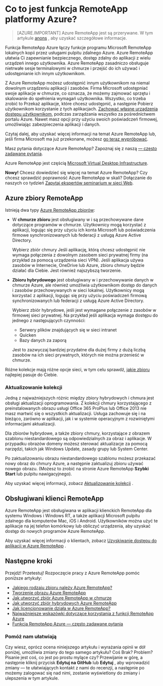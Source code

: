 <properties 
    pageTitle="Co to jest funkcja RemoteApp platformy Azure? | Microsoft Azure" 
    description="Dowiedz się, jak udostępnianie aplikacji i zasobów do dowolnego urządzenia przy użyciu funkcji RemoteApp Azure." 
    services="remoteapp" 
    documentationCenter="" 
    authors="lizap" 
    manager="mbaldwin" 
    editor=""/>

<tags 
    ms.service="remoteapp" 
    ms.workload="compute" 
    ms.tgt_pltfrm="na" 
    ms.devlang="na" 
    ms.topic="get-started-article" 
    ms.date="08/15/2016" 
    ms.author="elizapo"/>

# <a name="what-is-azure-remoteapp"></a>Co to jest funkcja RemoteApp platformy Azure?

> [AZURE.IMPORTANT]
> Azure RemoteApp jest są przerywane. W tym artykule [anons](https://go.microsoft.com/fwlink/?linkid=821148) , aby uzyskać szczegółowe informacje.

Funkcja RemoteApp Azure łączy funkcje programu Microsoft RemoteApp lokalnych kopii przez usługami pulpitu zdalnego Azure. Azure RemoteApp ułatwia Ci zapewnianie bezpiecznego, dostęp zdalny do aplikacji z wielu urządzeń innego użytkownika. Azure RemoteApp zasadniczo obsługuje nietrwałe sesje terminalowymi w chmurze i przejść do ich używać i udostępnianie ich innym użytkownikom.

Z Azure RemoteApp możesz udostępnić innym użytkownikom na niemal dowolnym urządzeniu aplikacji i zasobów. Firma Microsoft udostępniać swoje aplikacje w chmurze, co oznacza, że możemy zajmować sprzętu i skalowanie do spełnienia wymagań użytkownika. Wszystko, co trzeba zrobić to Przekaż aplikacje, które chcesz udostępnić, a następnie Pobierz użytkownikom korzystanie z tych aplikacjach. [Zachować własne urządzenia dostępu użytkownikom](remoteapp-clients.md), podczas zarządzania wszystko za pośrednictwem portalu Azure. Nawet masz opcji przy użyciu swoich poświadczeń firmowej, umożliwiając zabezpieczenia aplikacji i danych.

Czytaj dalej, aby uzyskać więcej informacji na temat Azure RemoteApp lub, jeśli firma Microsoft ma już przekonane, możesz [go teraz wypróbować](https://azure.microsoft.com/services/remoteapp/).

Masz pytania dotyczące Azure RemoteApp? Zapoznaj się z naszą [— często zadawane pytania](remoteapp-faq.md).

Azure RemoteApp jest częścią [Microsoft Virtual Desktop Infrastructure](http://www.microsoft.com/server-cloud/products/virtual-desktop-infrastructure/explore.aspx).

**Nowy!** Chcesz dowiedzieć się więcej na temat Azure RemoteApp? Czy chcesz sprawdzić poprawność Azure RemoteApp w skali? Dołączanie do naszych co tydzień [Zapytaj ekspertów seminarium w sieci Web](https://azureinfo.microsoft.com/AzureRemoteAppAskTheExperts-Registration-Page.html?ls=Website).

## <a name="azure-remoteapp-collections"></a>Azure zbiory RemoteApp
Istnieją dwa typy [Azure RemoteApp zbiorów](remoteapp-collections.md):


- W **chmurze zbioru** jest obsługiwany w i są przechowywane dane dotyczące programów w chmurze. Użytkownicy mogą korzystać z aplikacji, logując się przy użyciu ich konta Microsoft lub poświadczenia firmowe synchronizowanych lub federacji z usługą Azure Active Directory.

    Wybierz zbiór chmury Jeśli aplikację, którą chcesz udostępnić nie wymaga połączenia z dowolnym zasobem sieci prywatnej firmy (na przykład za pomocą urządzenia sieci VPN). Jeśli aplikacja używa zasobów w Internecie, OneDrive lub Azure, zbioru chmury będzie działać dla Ciebie. Jest również najszybszą tworzenie.

- **Zbioru hybrydowego** jest obsługiwany w i przechowywanie danych w chmurze Azure, ale również umożliwia użytkownikom dostęp do danych i zasobów przechowywanych w sieci lokalnej. Użytkownicy mogą korzystać z aplikacji, logując się przy użyciu poświadczeń firmową synchronizowanych lub federacji z usługą Azure Active Directory.

    Wybierz zbiór hybrydowe, jeśli jest wymagane połączenie z zasobów w firmowej sieci prywatnej. Na przykład jeśli aplikacja wymaga dostępu do jednego z następujących czynności:

    - Serwery plików znajdujących się w sieci intranet
    - Quicken
    - Bazy danych za zaporą

    Jest to zazwyczaj bardziej przydatne dla dużej firmy z dużą liczbą zasobów na ich sieci prywatnych, których nie można przenieść w chmurze.

Różne kolekcje mają różne opcje sieci, w tym celu sprawdź, [jakie zbioru](remoteapp-collections.md) najlepiej pasuje do Ciebie. 


### <a name="updating-your-collection"></a>Aktualizowanie kolekcji
Jedną z najważniejszych różnic między zbiory hybrydowych i chmura jest obsługi aktualizacji oprogramowania. Z kolekcji chmury korzystającego z preinstalowanych obrazu usługi Office 365 ProPlus lub Office 2013 nie masz martwić się o wszystkich aktualizacji. Usługa zachowuje się i na bieżąco, zarówno w aplikacji, jak i w systemie operacyjnym z rozwiniętymi informacjami aktualizacji.

Dla zbiorów hybrydowe, a także zbiory chmury, korzystające z obrazem szablonu niestandardowego są odpowiedzialnych za obraz i aplikacje. W przypadku obrazów domeny możesz sterować aktualizacje za pomocą narzędzi, takich jak Windows Update, zasady grupy lub System Center.

Po zaktualizowaniu obrazu niestandardowego szablonu możesz przekazać nowy obraz do chmury Azure, a następnie zaktualizuj zbioru używać nowego obrazu. (Możesz to zrobić na stronie Azure RemoteApp **Szybki Start** lub pulpitu nawigacyjnego).

Aby uzyskać więcej informacji, zobacz [Aktualizowanie kolekcji](remoteapp-update.md) .

## <a name="supported-remoteapp-clients"></a>Obsługiwani klienci RemoteApp
Azure RemoteApp jest obsługiwana w aplikacji klienckich RemoteApp dla systemu Windows i Windows RT, a także aplikacji Microsoft pulpitu zdalnego dla komputerów Mac, iOS i Android. Użytkowników można użyć te aplikacje na jej telefon komórkowy lub obliczyć urządzenia, aby uzyskać dostęp do nowych programów Azure RemoteApp.

Aby uzyskać więcej informacji o klientach, zobacz [Uzyskiwanie dostępu do aplikacji w Azure RemoteApp](remoteapp-clients.md) .

## <a name="next-steps"></a>Następne kroki
Przejdź! Przetestuj! Rozpoczęcie pracy z Azure RemoteApp pomóc poniższe artykuły:

- [Jakiego rodzaju zbioru należy Azure RemoteApp?](remoteapp-collections.md)
- [Tworzenie obrazu Azure RemoteApp](remoteapp-imageoptions.md)
- [Jak utworzyć zbiór Azure RemoteApp w chmurze](remoteapp-create-cloud-deployment.md)
- [Jak utworzyć zbiór hybrydowych Azure RemoteApp](remoteapp-create-hybrid-deployment.md)
- [Jak licencjonowanie działa w Azure RemoteApp?](remoteapp-licensing.md)
- [Najważniejsze wskazówki dotyczące korzystania z funkcji RemoteApp Azure](remoteapp-bestpractices.md)
- [Funkcja RemoteApp Azure — często zadawane pytania](remoteapp-faq.md)
 

### <a name="help-us-help-you"></a>Pomóż nam ułatwiają 
Czy wiesz, oprócz ocena niniejszego artykułu i wyrażania opinii w dół poniżej, umożliwia zmiany do tego samego artykułu? Coś Brak? Problem? Pisanie jest coś, co jest po prostu mylące czy? Przewijanie w górę, a następnie kliknij przycisk **Edytuj na GitHub** lub **Edytuj** , aby wprowadzić zmiany — te ułatwiających kontakt z nami do recenzji, a następnie po możemy zalogować się nad nimi, zostanie wyświetlony do zmiany i ulepszenia w tym artykule.